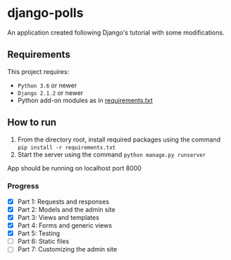 # django-polls

An application created following Django's tutorial with some modifications.

## Requirements

This project requires:

* `Python 3.6` or newer
* `Django 2.1.2` or newer
* Python add-on modules as in [requirements.txt](requirements.txt)

## How to run

1. From the directory root, install required packages using the command `pip install -r requirements.txt` 
2. Start the server using the command `python manage.py runserver`

App should be running on localhost port 8000

### Progress

- [x] Part 1: Requests and responses
- [x] Part 2: Models and the admin site
- [x] Part 3: Views and templates
- [x] Part 4: Forms and generic views
- [x] Part 5: Testing
- [ ] Part 6: Static files
- [ ] Part 7: Customizing the admin site
